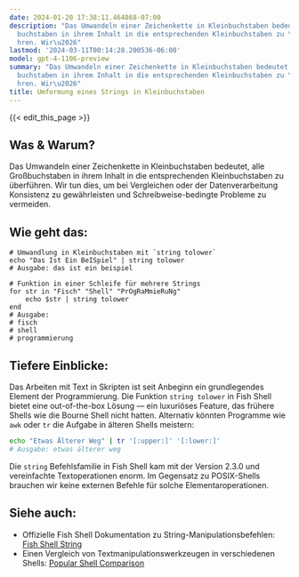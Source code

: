 ```yaml
---
date: 2024-01-20 17:38:11.464868-07:00
description: "Das Umwandeln einer Zeichenkette in Kleinbuchstaben bedeutet, alle Gro\xDF\
  buchstaben in ihrem Inhalt in die entsprechenden Kleinbuchstaben zu \xFCberf\xFC\
  hren. Wir\u2026"
lastmod: '2024-03-11T00:14:28.200536-06:00'
model: gpt-4-1106-preview
summary: "Das Umwandeln einer Zeichenkette in Kleinbuchstaben bedeutet, alle Gro\xDF\
  buchstaben in ihrem Inhalt in die entsprechenden Kleinbuchstaben zu \xFCberf\xFC\
  hren. Wir\u2026"
title: Umformung eines Strings in Kleinbuchstaben
---
```


{{< edit_this_page >}}

## Was & Warum?
Das Umwandeln einer Zeichenkette in Kleinbuchstaben bedeutet, alle Großbuchstaben in ihrem Inhalt in die entsprechenden Kleinbuchstaben zu überführen. Wir tun dies, um bei Vergleichen oder der Datenverarbeitung Konsistenz zu gewährleisten und Schreibweise-bedingte Probleme zu vermeiden.

## Wie geht das:
```Fish Shell
# Umwandlung in Kleinbuchstaben mit `string tolower`
echo "Das Ist Ein BeISpiel" | string tolower
# Ausgabe: das ist ein beispiel
```

```Fish Shell
# Funktion in einer Schleife für mehrere Strings
for str in "Fisch" "Shell" "PrOgRaMmieRuNg"
    echo $str | string tolower
end
# Ausgabe:
# fisch
# shell
# programmierung
```

## Tiefere Einblicke:
Das Arbeiten mit Text in Skripten ist seit Anbeginn ein grundlegendes Element der Programmierung. Die Funktion `string tolower` in Fish Shell bietet eine out-of-the-box Lösung — ein luxuriöses Feature, das frühere Shells wie die Bourne Shell nicht hatten. Alternativ könnten Programme wie `awk` oder `tr` die Aufgabe in älteren Shells meistern:

```bash
echo "Etwas Älterer Weg" | tr '[:upper:]' '[:lower:]'
# Ausgabe: etwas älterer weg
```

Die `string` Befehlsfamilie in Fish Shell kam mit der Version 2.3.0 und vereinfachte Textoperationen enorm. Im Gegensatz zu POSIX-Shells brauchen wir keine externen Befehle für solche Elementaroperationen.

## Siehe auch:
- Offizielle Fish Shell Dokumentation zu String-Manipulationsbefehlen: [Fish Shell String](https://fishshell.com/docs/current/commands.html#string)
- Einen Vergleich von Textmanipulationswerkzeugen in verschiedenen Shells: [Popular Shell Comparison](https://hyperpolyglot.org/unix-shells)
